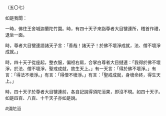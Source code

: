 （五〇七）

如是我聞：

一時，佛住王舍城迦蘭陀竹園。時，有四十天子來詣尊者大目犍連所，稽首作禮，退坐一面。

時，尊者大目犍連語諸天子言：「善哉！諸天子！於佛不壞淨成就，法、僧不壞淨成就。」

時，四十天子從座起，整衣服，偏袒右肩，合掌白尊者大目揵連：「我得於佛不壞淨，於法、僧不壞淨，聖戒成就，故生天上。」有一天言：「得於佛不壞淨。」有言：「得法不壞淨。」有言：「得僧不壞淨。」有言：「聖戒成就，身壞命終，得生天上。」

時，四十天子於尊者大目犍連前，各自記說得須陀洹果，即沒不現。如四十天子。如是四百、八百、十千天子亦如是說。




#須陀洹
